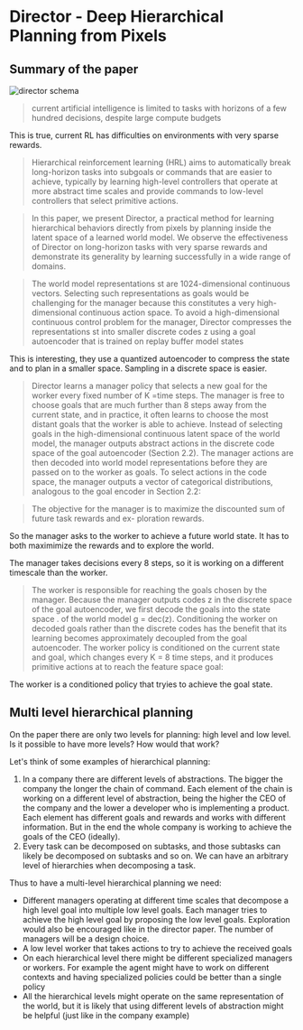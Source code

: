 # Director - Deep Hierarchical Planning from Pixels

## Summary of the paper

![director schema](res/2022-06-19-08-45-16.png)

> current artificial intelligence is limited to tasks with horizons of a few hundred decisions, despite large compute budgets

This is true, current RL has difficulties on environments with very sparse rewards.

> Hierarchical reinforcement learning (HRL) aims to automatically break long-horizon tasks into subgoals or commands that are easier to achieve, typically by learning high-level controllers that operate at more abstract time scales and provide commands to low-level controllers that select primitive actions.

<!---->

> In this paper, we present Director, a practical method for learning hierarchical behaviors directly from pixels by planning inside the latent space of a learned world model. We observe the effectiveness of Director on long-horizon tasks with very sparse rewards and demonstrate its generality by learning successfully in a wide range of domains.

<!---->

> The world model representations st are 1024-dimensional continuous vectors. Selecting such representations as goals would be challenging for the manager because this constitutes a very high- dimensional continuous action space. To avoid a high-dimensional continuous control problem for the manager, Director compresses the representations st into smaller discrete codes z using a goal autoencoder that is trained on replay buffer model states

This is interesting, they use a quantized autoencoder to compress the state and to plan in a smaller space.
Sampling in a discrete space is easier.

> Director learns a manager policy that selects a new goal for the worker every fixed number of K =time steps. The manager is free to choose goals that are much further than 8 steps away from the current state, and in practice, it often learns to choose the most distant goals that the worker is able to achieve. Instead of selecting goals in the high-dimensional continuous latent space of the world model, the manager outputs abstract actions in the discrete code space of the goal autoencoder (Section 2.2). The manager actions are then decoded into world model representations before they are passed on to the worker as goals. To select actions in the code space, the manager outputs a vector of categorical distributions, analogous to the goal encoder in Section 2.2:

<!---->

> The objective for the manager is to maximize the discounted sum of future task rewards and ex-
ploration rewards.

So the manager asks to the worker to achieve a future world state. It has to both maximimize the rewards
and to explore the world.

The manager takes decisions every 8 steps, so it is working on a different timescale
than the worker.

<!---->

> The worker is responsible for reaching the goals chosen by the manager. Because the manager outputs codes z in the discrete space of the goal autoencoder, we first decode the goals into the state space . of the world model g = dec(z). Conditioning the worker on decoded goals rather than the discrete codes has the benefit that its learning becomes approximately decoupled from the goal autoencoder. The worker policy is conditioned on the current state and goal, which changes every K = 8 time steps, and it produces primitive actions at to reach the feature space goal:

The worker is a conditioned policy that tryies to achieve the goal state.

## Multi level hierarchical planning

On the paper there are only two levels for planning: high level and low level. Is it possible to have
more levels? How would that work?

Let's think of some examples of hierarchical planning:

1. In a company there are different levels of abstractions. The bigger the company the longer the chain of command.
   Each element of the chain is working on a different level of abstraction, being the higher the CEO of the
   company and the lower a developer who is implementing a product. Each element has different goals
   and rewards and works with different information. But in the end the whole company is working
   to achieve the goals of the CEO (ideally).
2. Every task can be decomposed on subtasks, and those subtasks can likely be decomposed on subtasks
   and so on. We can have an arbitrary level of hierarchies when decomposing a task.

Thus to have a multi-level hierarchical planning we need:

- Different managers operating at different time scales that decompose a high level goal into multiple
  low level goals. Each manager tries to achieve the high level goal by proposing the low level goals.
  Exploration would also be encouraged like in the director paper. The number of managers will
  be a design choice.
- A low level worker that takes actions to try to achieve the received goals
- On each hierarchical level there might be different specialized managers or workers. For example
  the agent might have to work on different contexts and having specialized policies could be better than a single policy
- All the hierarchical levels might operate on the same representation of the world, but it is likely
  that using different levels of abstraction might be helpful (just like in the company example)
